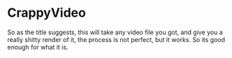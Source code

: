 # CrappyVideo
So as the title suggests, this will take any video file you got, and give you a really shitty render of it, the process is not perfect, but it works. So its good enough for what it is.

